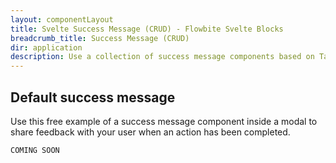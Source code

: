 ```yaml
---
layout: componentLayout
title: Svelte Success Message (CRUD) - Flowbite Svelte Blocks
breadcrumb_title: Success Message (CRUD)
dir: application
description: Use a collection of success message components based on Tailwind CSS to share feedback with your users based on their actions inside your application.
---
```


## Default success message
Use this free example of a success message component inside a modal to share feedback with your
user when an action has been completed.


```svelte example hideOutput
COMING SOON
```
